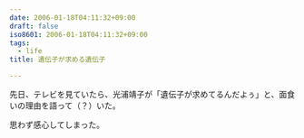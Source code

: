 ```yaml
---
date: 2006-01-18T04:11:32+09:00
draft: false
iso8601: 2006-01-18T04:11:32+09:00
tags:
  - life
title: 遺伝子が求める遺伝子

---
```


先日、テレビを見ていたら、光浦靖子が「遺伝子が求めてるんだよぅ」と、面食いの理由を語って（？）いた。

思わず感心してしまった。
